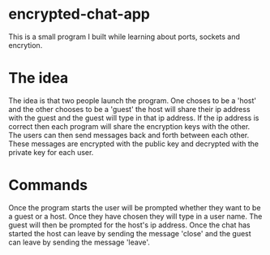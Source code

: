 # encrypted-chat-app
This is a small program I built while learning about ports, sockets and encrytion.

# The idea
The idea is that two people launch the program. One choses to be a 'host' and the other chooses to be a 'guest' the host will share their ip address with the guest and the guest will type in that ip address. If the ip address is correct then each program will share the encryption keys with the other. The users can then send messages back and forth between each other. These messages are encrypted with the public key and decrypted with the private key for each user.  

# Commands
Once the program starts the user will be prompted whether they want to be a guest or a host. Once they have chosen they will type in a user name. The guest will then be prompted for the host's ip address. Once the chat has started the host can leave by sending the message 'close' and the guest can leave by sending the message 'leave'.
